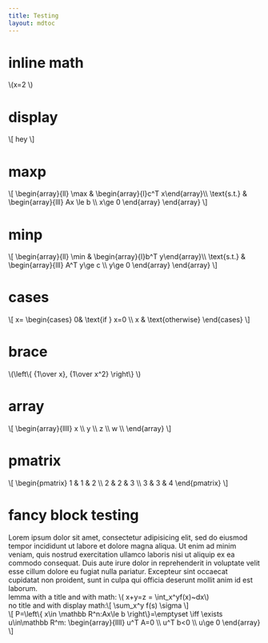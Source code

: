 ```yaml
---
title: Testing
layout: mdtoc
---
```

# inline math
&#92;(x=2 &#92;)

# display
&#92;[
    hey
&#92;]

# maxp

&#92;[
    &#92;begin{array}{ll}
    &#92;max & &#92;begin{array}{l}c^T x&#92;end{array}&#92;&#92;
    &#92;text{s.t.} & &#92;begin{array}{lll}
    Ax \le b &#92;&#92;
    x\ge 0
    &#92;end{array}
    &#92;end{array}
&#92;]

# minp

&#92;[
    &#92;begin{array}{ll}
    &#92;min & &#92;begin{array}{l}b^T y&#92;end{array}&#92;&#92;
    &#92;text{s.t.} & &#92;begin{array}{lll}
    A^T y\ge c &#92;&#92;
    y\ge 0
    &#92;end{array}
    &#92;end{array}
&#92;]

# cases
&#92;[
    x= &#92;begin{cases}
     0& &#92;text{if } x=0 &#92;&#92;
      x & &#92;text{otherwise}
    &#92;end{cases}
&#92;]

# brace
&#92;(&#92;left&#92;{ {1\over x}, {1\over x^2} &#92;right&#92;} &#92;)

# array
&#92;[
    &#92;begin{array}{llll}
    x &#92;&#92; y &#92;&#92; z &#92;&#92; w &#92;&#92;
    &#92;end{array}
&#92;]

# pmatrix
&#92;[
    &#92;begin{pmatrix}
    1 & 1 & 2 &#92;&#92;
    2 & 2 & 3 &#92;&#92;
    3 & 3 & 4
    &#92;end{pmatrix}
&#92;]

# fancy block testing
<div class="fancy-block"  data-type="Theorem" data-title="dumbtitle">
<div class="fancy-block-content">
    Lorem ipsum dolor sit amet, consectetur adipisicing elit, sed do eiusmod tempor incididunt ut labore et dolore magna aliqua. Ut enim ad minim veniam, quis nostrud exercitation ullamco laboris nisi ut aliquip ex ea commodo consequat. Duis aute irure dolor in reprehenderit in voluptate velit esse cillum dolore eu fugiat nulla pariatur. Excepteur sint occaecat cupidatat non proident, sunt in culpa qui officia deserunt mollit anim id est laborum.
</div></div>

<div class="fancy-block"  data-type="Lemma" data-title="dumbtitle">
<div class="fancy-block-content">
    lemma with a title and with math: &#92;( x+y=z = \int_x^yf(x)~dx&#92;)
</div></div>

<div class="fancy-block" data-type="Proposition">
<div class="fancy-block-content">
    no title and with display math:&#92;[
        \sum_x^y f(s) \sigma
    &#92;]
</div></div>

<div class="fancy-block" data-type="Theorem" data-title="Farkas' Lemma">
<div class="fancy-block-content">
    &#92;[
        P=&#92;left&#92;{ x\in \mathbb R^n:Ax\le b &#92;right&#92;}=\emptyset \iff \exists u\in\mathbb R^m: &#92;begin{array}{llll}
        u^T A=0 &#92;&#92;
        u^T b<0 &#92;&#92;
        u\ge 0
        &#92;end{array}
    &#92;]
</div></div>
